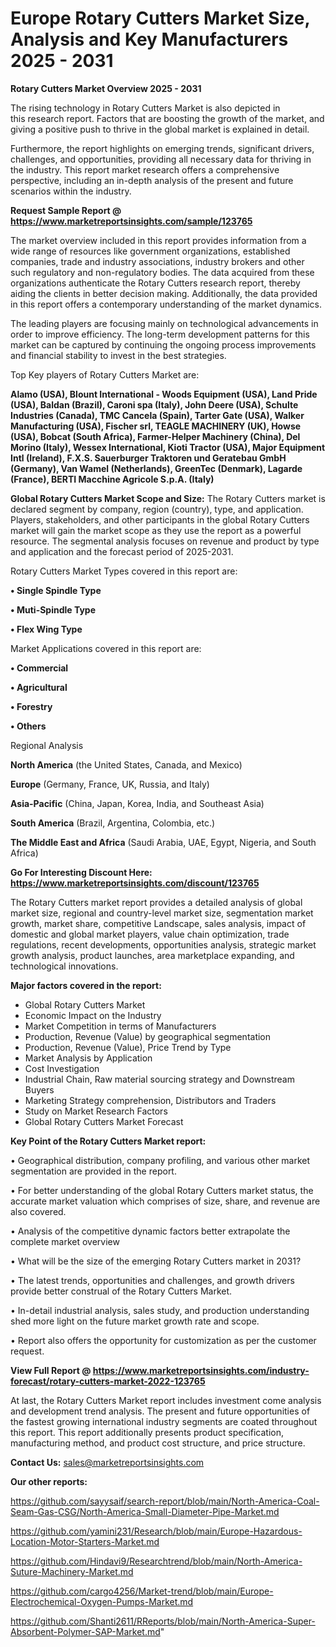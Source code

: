 # Europe Rotary Cutters Market Size, Analysis and Key Manufacturers 2025 - 2031

<Strong> Rotary Cutters Market Overview 2025 - 2031</strong>

The rising technology in Rotary Cutters Market is also depicted in this research report. Factors that are boosting the growth of the market, and giving a positive push to thrive in the global market is explained in detail.

Furthermore, the report highlights on emerging trends, significant drivers, challenges, and opportunities, providing all necessary data for thriving in the industry. This report market research offers a comprehensive perspective, including an in-depth analysis of the present and future scenarios within the industry.

<strong>Request Sample Report @ <a href=https://www.marketreportsinsights.com/sample/123765>https://www.marketreportsinsights.com/sample/123765</a></strong>

The market overview included in this report provides information from a wide range of resources like government organizations, established companies, trade and industry associations, industry brokers and other such regulatory and non-regulatory bodies. The data acquired from these organizations authenticate the Rotary Cutters research report, thereby aiding the clients in better decision making. Additionally, the data provided in this report offers a contemporary understanding of the market dynamics.

The leading players are focusing mainly on technological advancements in order to improve efficiency. The long-term development patterns for this market can be captured by continuing the ongoing process improvements and financial stability to invest in the best strategies.

Top Key players of Rotary Cutters Market are:

<strong>Alamo (USA), Blount International - Woods Equipment (USA), Land Pride (USA), Baldan (Brazil), Caroni spa (Italy), John Deere (USA), Schulte Industries (Canada), TMC Cancela (Spain), Tarter Gate (USA), Walker Manufacturing (USA), Fischer srl, TEAGLE MACHINERY (UK), Howse (USA), Bobcat (South Africa), Farmer-Helper Machinery (China), Del Morino (Italy), Wessex International, Kioti Tractor (USA), Major Equipment Intl (Ireland), F.X.S. Sauerburger Traktoren und Geratebau GmbH (Germany), Van Wamel (Netherlands), GreenTec (Denmark), Lagarde (France), BERTI Macchine Agricole S.p.A. (Italy)</strong>

<strong><b>Global Rotary Cutters Market Scope and Size:</b></strong>
The Rotary Cutters market is declared segment by company, region (country), type, and application. Players, stakeholders, and other participants in the global Rotary Cutters market will gain the market scope as they use the report as a powerful resource. The segmental analysis focuses on revenue and product by type and application and the forecast period of 2025-2031.

Rotary Cutters Market Types covered in this report are:

<strong>• Single Spindle Type

• Muti-Spindle Type

• Flex Wing Type</strong>

Market Applications covered in this report are:

<strong>• Commercial

• Agricultural

• Forestry

• Others</strong> 

Regional Analysis

<strong>North America</strong> (the United States, Canada, and Mexico)

<strong>Europe</strong> (Germany, France, UK, Russia, and Italy)

<strong>Asia-Pacific</strong> (China, Japan, Korea, India, and Southeast Asia)

<strong>South America</strong> (Brazil, Argentina, Colombia, etc.)

<strong>The Middle East and Africa</strong> (Saudi Arabia, UAE, Egypt, Nigeria, and South Africa)

<strong>Go For Interesting Discount Here: <a href=https://www.marketreportsinsights.com/discount/123765>https://www.marketreportsinsights.com/discount/123765</a></strong>

The Rotary Cutters market report provides a detailed analysis of global market size, regional and country-level market size, segmentation market growth, market share, competitive Landscape, sales analysis, impact of domestic and global market players, value chain optimization, trade regulations, recent developments, opportunities analysis, strategic market growth analysis, product launches, area marketplace expanding, and technological innovations.

<strong><b>Major factors covered in the report:</b></strong>
<ul>
  <li>Global Rotary Cutters Market </li>
  <li>Economic Impact on the Industry</li>
  <li>Market Competition in terms of Manufacturers</li>
  <li>Production, Revenue (Value) by geographical segmentation</li>
  <li>Production, Revenue (Value), Price Trend by Type</li>
  <li>Market Analysis by Application</li>
  <li>Cost Investigation</li>
  <li>Industrial Chain, Raw material sourcing strategy and Downstream Buyers</li>
  <li>Marketing Strategy comprehension, Distributors and Traders</li>
  <li>Study on Market Research Factors</li>
  <li>Global Rotary Cutters Market Forecast</li>
</ul>

<strong><b>Key Point of the Rotary Cutters Market report:</b></strong>

• Geographical distribution, company profiling, and various other market segmentation are provided in the report.

• For better understanding of the global Rotary Cutters market status, the accurate market valuation which comprises of size, share, and revenue are also covered.

• Analysis of the competitive dynamic factors better extrapolate the complete market overview

• What will be the size of the emerging Rotary Cutters market in 2031?

• The latest trends, opportunities and challenges, and growth drivers provide better construal of the Rotary Cutters Market.

• In-detail industrial analysis, sales study, and production understanding shed more light on the future market growth rate and scope.

• Report also offers the opportunity for customization as per the customer request.

<strong><b>View Full Report @ <a href=https://www.marketreportsinsights.com/industry-forecast/rotary-cutters-market-2022-123765>https://www.marketreportsinsights.com/industry-forecast/rotary-cutters-market-2022-123765</a></b></strong>


At last, the Rotary Cutters Market report includes investment come analysis and development trend analysis. The present and future opportunities of the fastest growing international industry segments are coated throughout this report. This report additionally presents product specification, manufacturing method, and product cost structure, and price structure.

<strong>Contact Us:</strong>
sales@marketreportsinsights.com

<strong>Our other reports:</strong>

<a href=https://github.com/sayysaif/search-report/blob/main/North-America-Coal-Seam-Gas-CSG/North-America-Small-Diameter-Pipe-Market.md>https://github.com/sayysaif/search-report/blob/main/North-America-Coal-Seam-Gas-CSG/North-America-Small-Diameter-Pipe-Market.md</a>

<a href=https://github.com/yamini231/Research/blob/main/Europe-Hazardous-Location-Motor-Starters-Market.md>https://github.com/yamini231/Research/blob/main/Europe-Hazardous-Location-Motor-Starters-Market.md</a>

<a href=https://github.com/Hindavi9/Researchtrend/blob/main/North-America-Suture-Machinery-Market.md>https://github.com/Hindavi9/Researchtrend/blob/main/North-America-Suture-Machinery-Market.md</a>

<a href=https://github.com/cargo4256/Market-trend/blob/main/Europe-Electrochemical-Oxygen-Pumps-Market.md>https://github.com/cargo4256/Market-trend/blob/main/Europe-Electrochemical-Oxygen-Pumps-Market.md</a>

<a href=https://github.com/Shanti2611/RReports/blob/main/North-America-Super-Absorbent-Polymer-SAP-Market.md>https://github.com/Shanti2611/RReports/blob/main/North-America-Super-Absorbent-Polymer-SAP-Market.md</a>"
